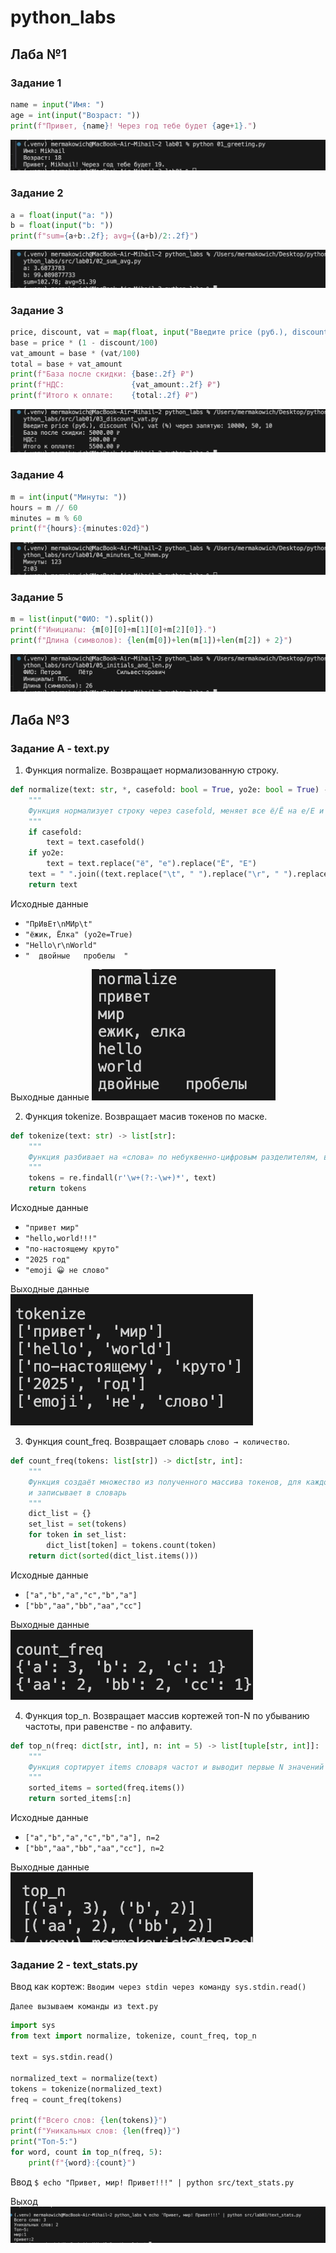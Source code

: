 # python_labs
## Лаба №1
### Задание 1
```python
name = input("Имя: ")
age = int(input("Возраст: "))
print(f"Привет, {name}! Через год тебе будет {age+1}.")
```
![Картинка 1](./images/lab01/01.png)

### Задание 2
```python
a = float(input("a: "))
b = float(input("b: "))
print(f"sum={a+b:.2f}; avg={(a+b)/2:.2f}")
```
![Картинка 2](./images/lab01/02.png)

### Задание 3
```python
price, discount, vat = map(float, input("Введите price (руб.), discount (%), vat (%) через запятую: ").split(","))
base = price * (1 - discount/100)
vat_amount = base * (vat/100)
total = base + vat_amount
print(f"База после скидки: {base:.2f} ₽")
print(f"НДС:               {vat_amount:.2f} ₽")
print(f"Итого к оплате:    {total:.2f} ₽")
```
![Картинка 3](./images/lab01/03.png)

### Задание 4
```python
m = int(input("Минуты: "))
hours = m // 60
minutes = m % 60
print(f"{hours}:{minutes:02d}")
```
![Картинка 4](./images/lab01/04.png)

### Задание 5
```python
m = list(input("ФИО: ").split())
print(f"Инициалы: {m[0][0]+m[1][0]+m[2][0]}.")
print(f"Длина (символов): {len(m[0])+len(m[1])+len(m[2]) + 2}")
```
![Картинка 5](./images/lab01/05.png)

## Лаба №3
### Задание А - text.py

1. Функция normalize. Возвращает нормализованную строку.
```python
def normalize(text: str, *, casefold: bool = True, yo2e: bool = True) -> str:
    """
    Функция нормализует строку через casefold, меняет все ё/Ë на е/Е и убирает лишние пробелы
    """
    if casefold:
        text = text.casefold()
    if yo2e:
        text = text.replace("ё", "е").replace("Ё", "Е")
    text = " ".join((text.replace("\t", " ").replace("\r", " ").replace("\n", " ")).split())
    return text
```
Исходные данные
- `"ПрИвЕт\nМИр\t"`
- `"ёжик, Ёлка" (yo2e=True) `
- `"Hello\r\nWorld"`
- `"  двойные   пробелы  "`

Выходные данные
![Картинка 1](./images/lab03/normalize.png)

2. Функция tokenize. Возвращает масив токенов по маске.
```python
def tokenize(text: str) -> list[str]:
    """
    Функция разбивает на «слова» по небуквенно-цифровым разделителям, возвращает массив токенов
    """
    tokens = re.findall(r'\w+(?:-\w+)*', text)
    return tokens
```
Исходные данные
- `"привет мир"`
- `"hello,world!!!"`
- `"по-настоящему круто"`
- `"2025 год"`
- `"emoji 😀 не слово"`

Выходные данные
![Картинка 2](./images/lab03/tokenize.png)

3. Функция count_freq. Возвращает словарь `слово → количество`.
```python
def count_freq(tokens: list[str]) -> dict[str, int]:
    """
    Функция создаёт множество из полученного массива токенов, для каждого элемента множества считает частоту в исходном массиве
    и записывает в словарь
    """
    dict_list = {}
    set_list = set(tokens)
    for token in set_list:
        dict_list[token] = tokens.count(token)
    return dict(sorted(dict_list.items()))
```
Исходные данные
- `["a","b","a","c","b","a"]`
- `["bb","aa","bb","aa","cc"]`

Выходные данные
![Картинка 3](./images/lab03/count_freq.png)

4. Функция top_n. Возвращает массив кортежей топ-N по убыванию частоты, при равенстве - по алфавиту.
```python
def top_n(freq: dict[str, int], n: int = 5) -> list[tuple[str, int]]:
    """
    Функция сортирует items словаря частот и выводит первые N значений
    """
    sorted_items = sorted(freq.items())
    return sorted_items[:n]
```
Исходные данные
- `["a","b","a","c","b","a"], n=2`
- `["bb","aa","bb","aa","cc"], n=2`

Выходные данные
![Картинка 3](./images/lab03/top_n.png)

### Задание 2 - text_stats.py

Ввод как кортеж:
`Вводим через stdin через команду sys.stdin.read()`

`Далее вызываем команды из text.py`

```python
import sys
from text import normalize, tokenize, count_freq, top_n

text = sys.stdin.read()
    
normalized_text = normalize(text)
tokens = tokenize(normalized_text)
freq = count_freq(tokens)

print(f"Всего слов: {len(tokens)}")
print(f"Уникальных слов: {len(freq)}")
print("Топ-5:")
for word, count in top_n(freq, 5):
    print(f"{word}:{count}")
```

Ввод
`$ echo "Привет, мир! Привет!!!" | python src/text_stats.py`

Выход
![Картинка 7](./images/lab03/text_stats.png)
